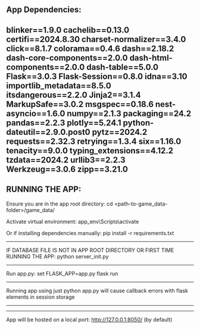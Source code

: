 App Dependencies: 
-------------------
blinker==1.9.0
cachelib==0.13.0
certifi==2024.8.30
charset-normalizer==3.4.0
click==8.1.7
colorama==0.4.6
dash==2.18.2
dash-core-components==2.0.0
dash-html-components==2.0.0
dash-table==5.0.0
Flask==3.0.3
Flask-Session==0.8.0
idna==3.10
importlib_metadata==8.5.0
itsdangerous==2.2.0
Jinja2==3.1.4
MarkupSafe==3.0.2
msgspec==0.18.6
nest-asyncio==1.6.0
numpy==2.1.3
packaging==24.2
pandas==2.2.3
plotly==5.24.1
python-dateutil==2.9.0.post0
pytz==2024.2
requests==2.32.3
retrying==1.3.4
six==1.16.0
tenacity==9.0.0
typing_extensions==4.12.2
tzdata==2024.2
urllib3==2.2.3
Werkzeug==3.0.6
zipp==3.21.0
--------------------

RUNNING THE APP:
----------------------------------------------
Ensure you are in the app root directory:
cd <path-to-game_data-folder>/game_data/

Activate virtual environment:
app_env\Scripts\activate

Or if installing dependencies manually:
pip install -r requirements.txt

- - - - - - - - - - - - - - - - - - - - - - - - - - - - - - - - - - - - - - -
IF DATABASE FILE IS NOT IN APP ROOT DIRECTORY OR FIRST TIME RUNNING THE APP:
python server_init.py

- - - - - - - - - - - - - - - - - - - - - - - - - - - - - - - - - - - - - - - - - - - - - - - - - - - - - - - - - - - - - - -
Run app.py:
set FLASK_APP=app.py 
flask run
***
Running app using just python app.py will cause callback errors with flask elements in session storage
***

-------------------------------------------------
App will be hosted on a local port:
http://127.0.0.1:8050/ (by default)

